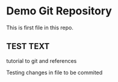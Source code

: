 # Demo Git Repository


This is first file in this repo.


## TEST TEXT 

tutorial to git and references


Testing changes in file to be commited
